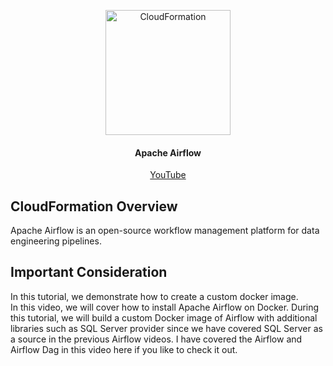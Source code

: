 <p align="center"><img src="https://github.com/hnawaz007/pythondataanalysis/blob/main/img/AirflowLogo.png" alt="CloudFormation"  height="200" /></p>

<h4 align="center"> Apache Airflow </h1>
<p align="center">
  <a href="https://www.youtube.com/watch?v=t4h4vsULwFE&t">YouTube</a>
</p>

## CloudFormation Overview

Apache Airflow is an open-source workflow management platform for data engineering pipelines.

## Important Consideration 
In this tutorial, we demonstrate how to create a custom docker image.  
In this video, we will cover how to install Apache Airflow on Docker. During this tutorial, we will build a custom Docker image of Airflow with
additional libraries such as SQL Server provider since we have covered SQL Server as a source in the previous Airflow videos. 
I have covered the Airflow and Airflow Dag in this video here if you like to check it out. 
